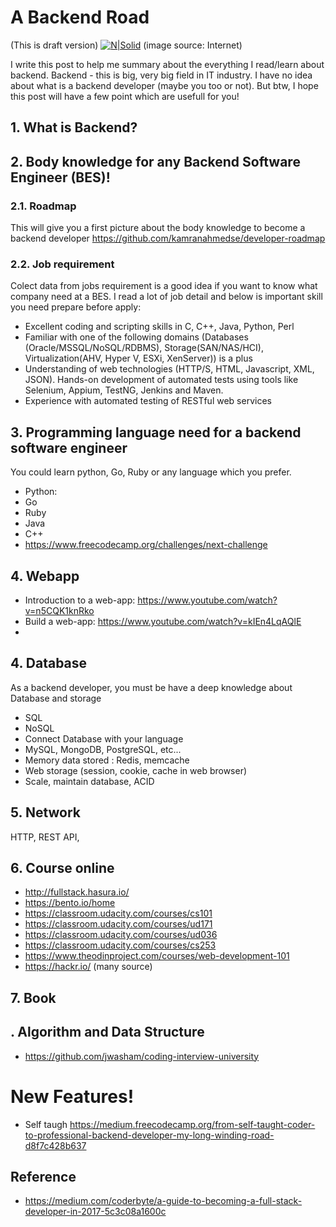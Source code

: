  # A Backend Road
(This is draft version)
[![N|Solid](http://ddi-dev.com/uploads/media/news/0001/01/f2da1c598e2ff9bc29b229773a189d33d38e0252.jpeg)](http://ddi-dev.com/uploads/media/news/0001/01/f2da1c598e2ff9bc29b229773a189d33d38e0252.jpeg)
(image source: Internet)

I write this post to help me summary about the everything I read/learn about backend. Backend - this is big, very big field in IT industry. I have no idea about what is a backend developer (maybe you too or not). But btw, I hope this post will have a few point which are usefull for you!

## 1. What is Backend?

## 2. Body knowledge for any Backend Software Engineer (BES)!
### 2.1. Roadmap

This will give you a first picture about the body knowledge to become a backend developer
https://github.com/kamranahmedse/developer-roadmap
### 2.2. Job requirement
Colect data from jobs requirement is a good idea if you want to know what company need at a BES.
I read a lot of job detail and below is important skill you need prepare before apply:

- Excellent coding and scripting skills in C, C++, Java, Python, Perl
- Familiar with one of the following domains (Databases (Oracle/MSSQL/NoSQL/RDBMS), Storage(SAN/NAS/HCI), Virtualization(AHV, Hyper V, ESXi, XenServer)) is a plus
- Understanding of web technologies (HTTP/S, HTML, Javascript, XML, JSON).
Hands-on development of automated tests using tools like Selenium, Appium, TestNG, Jenkins and Maven.
- Experience with automated testing of RESTful web services


## 3. Programming language need for a backend software engineer
You could learn python, Go, Ruby or any language which you prefer.

- Python: 
- Go
- Ruby
- Java
- C++
- https://www.freecodecamp.org/challenges/next-challenge

## 4. Webapp
- Introduction to a web-app: https://www.youtube.com/watch?v=n5CQK1knRko
- Build a web-app: https://www.youtube.com/watch?v=kIEn4LqAQlE
- 
## 4. Database
As a backend developer, you must be have a deep knowledge about Database and storage
- SQL
- NoSQL
- Connect Database with your language
- MySQL, MongoDB, PostgreSQL, etc...
- Memory data stored : Redis, memcache
- Web storage (session, cookie, cache in web browser)
- Scale, maintain database, ACID

## 5. Network
HTTP, REST API, 


## 6. Course online
- http://fullstack.hasura.io/
- https://bento.io/home
- https://classroom.udacity.com/courses/cs101
- https://classroom.udacity.com/courses/ud171
- https://classroom.udacity.com/courses/ud036
- https://classroom.udacity.com/courses/cs253
- https://www.theodinproject.com/courses/web-development-101
- https://hackr.io/ (many source)

## 7. Book

## . Algorithm and Data Structure
- https://github.com/jwasham/coding-interview-university




# New Features!

- Self taugh https://medium.freecodecamp.org/from-self-taught-coder-to-professional-backend-developer-my-long-winding-road-d8f7c428b637

## Reference
 - https://medium.com/coderbyte/a-guide-to-becoming-a-full-stack-developer-in-2017-5c3c08a1600c

